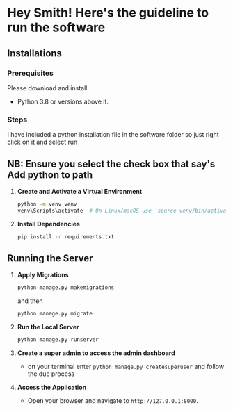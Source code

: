 # Hey Smith! Here's the guideline to run the software

## Installations

### Prerequisites

Please download and install

- Python 3.8 or versions above it.

### Steps

I have included a python installation file in the software folder so just right click on it and select run

## NB: Ensure you select the check box that say's Add python to path

1. **Create and Activate a Virtual Environment**

   ```bash
   python -m venv venv
   venv\Scripts\activate  # On Linux/macOS use `source venv/bin/activate`
   ```

2. **Install Dependencies**
   ```bash
   pip install -r requirements.txt
   ```

## Running the Server

1. **Apply Migrations**

   ```bash
   python manage.py makemigrations
   ```

   and then

   ```bash
   python manage.py migrate
   ```

2. **Run the Local Server**

   ```bash
   python manage.py runserver
   ```

3. **Create a super admin to access the admin dashboard**

   - on your terminal enter `python manage.py createsuperuser` and follow the due process

4. **Access the Application**
   - Open your browser and navigate to `http://127.0.0.1:8000`.
